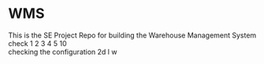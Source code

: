 # WMS
This is the SE Project Repo for building the Warehouse Management System
check 1 2 3 4 5 10  
checking the configuration
2d
l
w